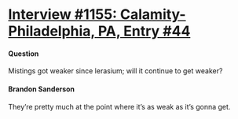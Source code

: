 # [Interview #1155: Calamity-Philadelphia, PA, Entry #44](https://www.theoryland.com/intvmain.php?i=1155#44)

#### Question

Mistings got weaker since lerasium; will it continue to get weaker?

#### Brandon Sanderson

They’re pretty much at the point where it’s as weak as it’s gonna get.

